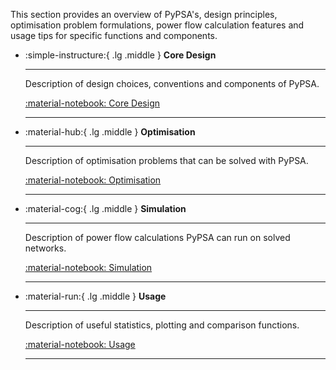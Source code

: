
This section provides an overview of PyPSA's, design principles, optimisation
problem formulations, power flow calculation features and usage tips for
specific functions and components.

<div class="grid cards" markdown>

-   :simple-instructure:{ .lg .middle } **Core Design**

    ---

    Description of design choices, conventions and components of PyPSA.
    
    [:material-notebook: Core Design](../user-guide/design.md)

    ---

-   :material-hub:{ .lg .middle } **Optimisation**

    ---

    Description of optimisation problems that can be solved with PyPSA.
    
    [:material-notebook: Optimisation](../user-guide/optimization/overview.md)

    ---

-   :material-cog:{ .lg .middle } **Simulation**

    ---

    Description of power flow calculations PyPSA can run on solved networks.
    
    [:material-notebook: Simulation](../user-guide/power-flow.md)

    ---

-   :material-run:{ .lg .middle } **Usage**

    ---

    Description of useful statistics, plotting and comparison functions.
    
    [:material-notebook: Usage](../user-guide/networks.md)

    ---

</div>